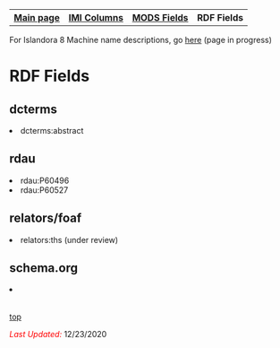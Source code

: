 <!DOCTYPE html>
<html>
<head>
</head>
<body>
<table style="width:100%">
  <tr>
    <th><a href="index.md">Main page</a></th>
	<th><a href="IMI.md">IMI Columns</a></th>
    <th><a href="MODS.md">MODS Fields</a></th>
    <th>RDF Fields</th>
  </tr>
</table>

<p>For Islandora 8 Machine name descriptions, go <a href="Islandora.8.MachineNames.md">here</a> (page in progress)</p>

<h1 id="top">RDF Fields</h1>
<table>
<h2>dcterms</h2>
	<tr>
		<li>dcterms:abstract</li>
	</tr>
<h2>rdau</h2>
	<tr>
		<li>rdau:P60496</li>
		<li>rdau:P60527</li>
	</tr>
<h2>relators/foaf</h2>
	<tr>
		<li>relators:ths (under review)</li>
	</tr>
<h2>schema.org</h2>	
	<tr>
		<li></li>
	</tr>	
</table>

	
<p><a href="#top">top</a></p>

<p><font color="red"><i>Last Updated: </i></font>12/23/2020</p>
</dl>
</html>